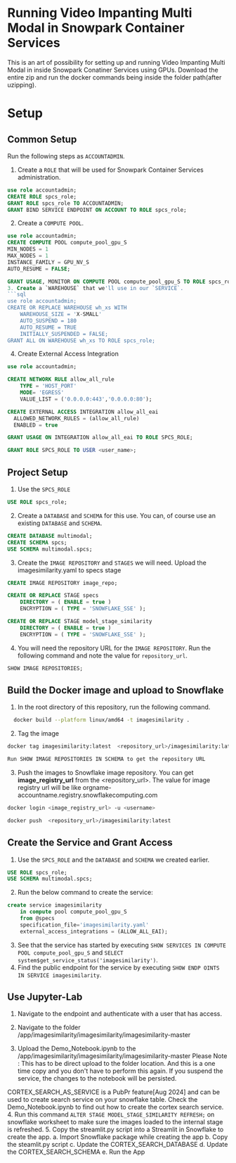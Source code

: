 # Running Video Impanting Multi Modal in Snowpark Container Services
This is an art of possibility for setting up and running Video Impanting Multi Modal in inside Snowpark Conatiner Services using GPUs. Download the entire zip and run the docker commands being inside the folder path(after uzipping).

# Setup

## Common Setup
Run the following steps as `ACCOUNTADMIN`.
1. Create a `ROLE` that will be used for Snowpark Container Services administration.
```sql
use role accountadmin;
CREATE ROLE spcs_role;
GRANT ROLE spcs_role TO ACCOUNTADMIN;
GRANT BIND SERVICE ENDPOINT ON ACCOUNT TO ROLE spcs_role;
```
2. Create a `COMPUTE POOL`.
```sql
use role accountadmin;
CREATE COMPUTE POOL compute_pool_gpu_S
MIN_NODES = 1 
MAX_NODES = 1 
INSTANCE_FAMILY = GPU_NV_S
AUTO_RESUME = FALSE;

GRANT USAGE, MONITOR ON COMPUTE POOL compute_pool_gpu_S TO ROLE spcs_role;
3. Create a `WAREHOUSE` that we'll use in our `SERVICE`.
```sql
use role accountadmin;
CREATE OR REPLACE WAREHOUSE wh_xs WITH
    WAREHOUSE_SIZE = 'X-SMALL'
    AUTO_SUSPEND = 180
    AUTO_RESUME = TRUE
    INITIALLY_SUSPENDED = FALSE;
GRANT ALL ON WAREHOUSE wh_xs TO ROLE spcs_role;
```
4. Create External Access Integration
```sql
use role accountadmin;

CREATE NETWORK RULE allow_all_rule
    TYPE = 'HOST_PORT'
    MODE= 'EGRESS'
    VALUE_LIST = ('0.0.0.0:443','0.0.0.0:80');

CREATE EXTERNAL ACCESS INTEGRATION allow_all_eai
  ALLOWED_NETWORK_RULES = (allow_all_rule)
  ENABLED = true

GRANT USAGE ON INTEGRATION allow_all_eai TO ROLE SPCS_ROLE;

GRANT ROLE SPCS_ROLE TO USER <user_name>;

```

## Project Setup
1. Use the `SPCS_ROLE`
```sql
USE ROLE spcs_role;
```
2. Create a `DATABASE` and `SCHEMA` for this use. You can, of course use
  an existing `DATABASE` and `SCHEMA`.
```sql
CREATE DATABASE multimodal;
CREATE SCHEMA spcs;
USE SCHEMA multimodal.spcs;
```
3. Create the `IMAGE REPOSITORY` and `STAGES` we will need. 
  Upload the imagesimilarity.yaml to specs stage
```sql
CREATE IMAGE REPOSITORY image_repo;

CREATE OR REPLACE STAGE specs 
    DIRECTORY = ( ENABLE = true ) 
    ENCRYPTION = ( TYPE = 'SNOWFLAKE_SSE' );

CREATE OR REPLACE STAGE model_stage_similarity 
    DIRECTORY = ( ENABLE = true ) 
    ENCRYPTION = ( TYPE = 'SNOWFLAKE_SSE' );

```
4. You will need the repository URL for the `IMAGE REPOSITORY`. Run
  the following command and note the value for `repository_url`.
```sql
SHOW IMAGE REPOSITORIES;
```

## Build the Docker image and upload to Snowflake
1. In the root directory of this repository, run the following command.

```bash
  docker build --platform linux/amd64 -t imagesimilarity .
 ``` 
2. Tag the image 
```bash
docker tag imagesimilarity:latest  <repository_url>/imagesimilarity:latest

Run SHOW IMAGE REPOSITORIES IN SCHEMA to get the repository URL
```
3. Push the images to Snowflake image repository. 
You can get <b>image_registry_url</b> from the <repository_url>. The value for image registry url will be like orgname-accountname.registry.snowflakecomputing.com
```bash
docker login <image_registry_url> -u <username>

docker push  <repository_url>/imagesimilarity:latest

```

## Create the Service and Grant Access
1. Use the `SPCS_ROLE` and the `DATABASE` and `SCHEMA` we created earlier.
```sql
USE ROLE spcs_role;
USE SCHEMA multimodal.spcs;
```
2. Run the below command to create the service:
```sql
create service imagesimilarity
    in compute pool compute_pool_gpu_S
    from @specs
    specification_file='imagesimilarity.yaml'
    external_access_integrations = (ALLOW_ALL_EAI);
```

3. See that the service has started by executing `SHOW SERVICES IN COMPUTE POOL compute_pool_gpu_S` 
  and `SELECT system$get_service_status('imagesimilarity')`.
4. Find the public endpoint for the service by executing `SHOW ENDP OINTS IN SERVICE imagesimilarity`.


## Use Jupyter-Lab
1. Navigate to the endpoint and authenticate with a user that has access.

2. Navigate to the folder /app/imagesimilarity/imagesimilarity/imagesimilarity-master 

3. Upload the Demo_Notebook.ipynb to the /app/imagesimilarity/imagesimilarity/imagesimilarity-master
Please Note : This has to be direct upload to the folder location. And this is a one time copy and you don't have to perform this again. If you suspend the service, the changes to the notebook will be persisted.

CORTEX_SEARCH_AS_SERVICE is a PubPr feature[Aug 2024] and can be used to create search service on your snowflake table. Check the Demo_Notebook.ipynb to find out how to create the cortex search service.
4. Run this command `ALTER STAGE MODEL_STAGE_SIMILARITY REFRESH;` on snowflake worksheet to make sure the images loaded to the internal stage is refreshed.
5. Copy the streamlit.py script into a Streamlit in Snowflake to create the app.
  a. Import Snowflake package while creating the app
  b. Copy the steamlit.py script
  c. Update the CORTEX_SEARCH_DATABASE
  d. Update the CORTEX_SEARCH_SCHEMA
  e. Run the App

